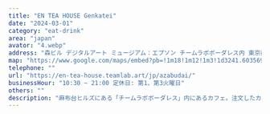 ```yaml
---
title: "EN TEA HOUSE Genkatei"
date: "2024-03-01"
category: "eat-drink"
area: "japan"
avator: "4.webp"
address: "森ビル デジタルアート ミュージアム：エプソン チームラボボーダレス内 東京都港区麻布台1-2-4 麻布台ヒルズ ガーデンプラザB B1"
map: "https://www.google.com/maps/embed?pb=!1m18!1m12!1m3!1d3241.603569262999!2d139.7383313392522!3d35.66213763113833!2m3!1f0!2f0!3f0!3m2!1i1024!2i768!4f13.1!3m3!1m2!1s0x601889fad49a9443%3A0x5831aba3288d2651!2z5qOu44OT44OrIOODh-OCuOOCv-ODq-OCouODvOODiCDjg5_jg6Xjg7zjgrjjgqLjg6DvvJrjgqjjg5fjgr3jg7Mg44OB44O844Og44Op44Oc44Oc44O844OA44Os44K5!5e0!3m2!1sja!2sus!4v1709272699891!5m2!1sja!2sus"
telephone: ""
url: "https://en-tea-house.teamlab.art/jp/azabudai/"
businessHour: "10:30 ~ 21:00 定休日: 第1、第3火曜日"
others: ""
description: "麻布台ヒルズにある「チームラボボーダレス」内にあるカフェ。注文したカフェやジェラートに合わせて幻想的な演出を楽しめます。"
---
```

